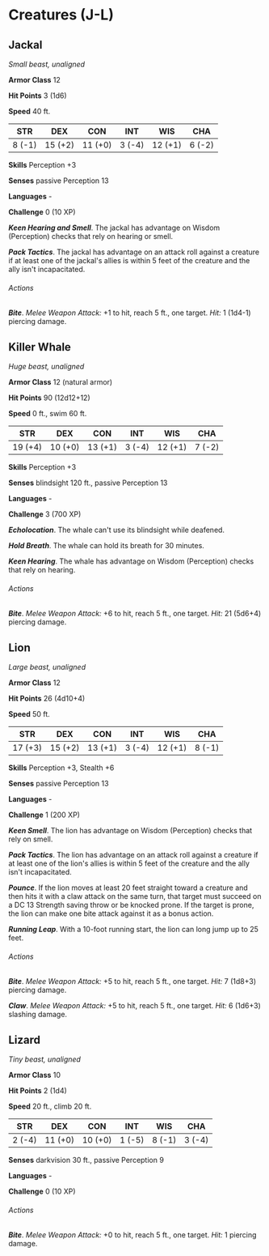# Creatures (J-L)

## Jackal

*Small beast, unaligned*

**Armor Class** 12

**Hit Points** 3 (1d6)

**Speed** 40 ft.

| STR    | DEX     | CON     | INT    | WIS     | CHA    |
|--------|---------|---------|--------|---------|--------|
| 8 (-1) | 15 (+2) | 11 (+0) | 3 (-4) | 12 (+1) | 6 (-2) |

**Skills** Perception +3

**Senses** passive Perception 13

**Languages** -

**Challenge** 0 (10 XP)

***Keen Hearing and Smell***. The jackal has advantage on Wisdom (Perception) checks that rely on hearing or smell.

***Pack Tactics***. The jackal has advantage on an attack roll against a creature if at least one of the jackal's allies is within 5 feet of the creature and the ally isn't incapacitated.

###### Actions

***Bite***. *Melee Weapon Attack:* +1 to hit, reach 5 ft., one target. *Hit:* 1 (1d4-1) piercing damage.

## Killer Whale

*Huge beast, unaligned*

**Armor Class** 12 (natural armor)

**Hit Points** 90 (12d12+12)

**Speed** 0 ft., swim 60 ft.

| STR     | DEX     | CON     | INT    | WIS     | CHA    |
|---------|---------|---------|--------|---------|--------|
| 19 (+4) | 10 (+0) | 13 (+1) | 3 (-4) | 12 (+1) | 7 (-2) |

**Skills** Perception +3

**Senses** blindsight 120 ft., passive Perception 13

**Languages** -

**Challenge** 3 (700 XP)

***Echolocation***. The whale can't use its blindsight while deafened.

***Hold Breath***. The whale can hold its breath for 30 minutes.

***Keen Hearing***. The whale has advantage on Wisdom (Perception) checks that rely on hearing.

###### Actions

***Bite***. *Melee Weapon Attack:* +6 to hit, reach 5 ft., one target. *Hit:* 21 (5d6+4) piercing damage.

## Lion

*Large beast, unaligned*

**Armor Class** 12

**Hit Points** 26 (4d10+4)

**Speed** 50 ft.

| STR     | DEX     | CON     | INT    | WIS     | CHA    |
|---------|---------|---------|--------|---------|--------|
| 17 (+3) | 15 (+2) | 13 (+1) | 3 (-4) | 12 (+1) | 8 (-1) |

**Skills** Perception +3, Stealth +6

**Senses** passive Perception 13

**Languages** -

**Challenge** 1 (200 XP)

***Keen Smell***. The lion has advantage on Wisdom (Perception) checks that rely on smell.

***Pack Tactics***. The lion has advantage on an attack roll against a creature if at least one of the lion's allies is within 5 feet of the creature and the ally isn't incapacitated.

***Pounce***. If the lion moves at least 20 feet straight toward a creature and then hits it with a claw attack on the same turn, that target must succeed on a DC 13 Strength saving throw or be knocked prone. If the target is prone, the lion can make one bite attack against it as a bonus action.

***Running Leap***. With a 10-foot running start, the lion can long jump up to 25 feet.

###### Actions

***Bite***. *Melee Weapon Attack:* +5 to hit, reach 5 ft., one target. *Hit:* 7 (1d8+3) piercing damage.

***Claw***. *Melee Weapon Attack:* +5 to hit, reach 5 ft., one target. *Hit:* 6 (1d6+3) slashing damage.

## Lizard

*Tiny beast, unaligned*

**Armor Class** 10

**Hit Points** 2 (1d4)

**Speed** 20 ft., climb 20 ft.

| STR    | DEX     | CON     | INT    | WIS    | CHA    |
|--------|---------|---------|--------|--------|--------|
| 2 (-4) | 11 (+0) | 10 (+0) | 1 (-5) | 8 (-1) | 3 (-4) |

**Senses** darkvision 30 ft., passive Perception 9

**Languages** -

**Challenge** 0 (10 XP)

###### Actions

***Bite***. *Melee Weapon Attack:* +0 to hit, reach 5 ft., one target. *Hit:* 1 piercing damage.